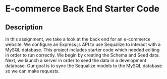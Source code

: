 # E-commerce Back End Starter Code

## Description 
In this assignment, we take a look at the back end for an e-commerce website. We configure an Express.js API to use Sequalize to interact with a MySQL database. This project includes starter code which needed editing in order to run correctly. We begin by creating the Schema and Seed data. Next, we launch a server in order to seed the data in a development database. Our goal is to sync the Sequalize models to the MySQL database so we can make requests. 

